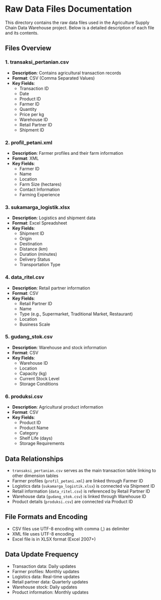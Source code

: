 # Raw Data Files Documentation

This directory contains the raw data files used in the Agriculture Supply Chain Data Warehouse project. Below is a detailed description of each file and its contents.

## Files Overview

### 1. transaksi_pertanian.csv
- **Description**: Contains agricultural transaction records
- **Format**: CSV (Comma Separated Values)
- **Key Fields**:
  - Transaction ID
  - Date
  - Product ID
  - Farmer ID
  - Quantity
  - Price per kg
  - Warehouse ID
  - Retail Partner ID
  - Shipment ID

### 2. profil_petani.xml
- **Description**: Farmer profiles and their farm information
- **Format**: XML
- **Key Fields**:
  - Farmer ID
  - Name
  - Location
  - Farm Size (hectares)
  - Contact Information
  - Farming Experience

### 3. sukamarga_logistik.xlsx
- **Description**: Logistics and shipment data
- **Format**: Excel Spreadsheet
- **Key Fields**:
  - Shipment ID
  - Origin
  - Destination
  - Distance (km)
  - Duration (minutes)
  - Delivery Status
  - Transportation Type

### 4. data_ritel.csv
- **Description**: Retail partner information
- **Format**: CSV
- **Key Fields**:
  - Retail Partner ID
  - Name
  - Type (e.g., Supermarket, Traditional Market, Restaurant)
  - Location
  - Business Scale

### 5. gudang_stok.csv
- **Description**: Warehouse and stock information
- **Format**: CSV
- **Key Fields**:
  - Warehouse ID
  - Location
  - Capacity (kg)
  - Current Stock Level
  - Storage Conditions

### 6. produksi.csv
- **Description**: Agricultural product information
- **Format**: CSV
- **Key Fields**:
  - Product ID
  - Product Name
  - Category
  - Shelf Life (days)
  - Storage Requirements

## Data Relationships
- `transaksi_pertanian.csv` serves as the main transaction table linking to other dimension tables
- Farmer profiles (`profil_petani.xml`) are linked through Farmer ID
- Logistics data (`sukamarga_logistik.xlsx`) is connected via Shipment ID
- Retail information (`data_ritel.csv`) is referenced by Retail Partner ID
- Warehouse data (`gudang_stok.csv`) is linked through Warehouse ID
- Product details (`produksi.csv`) are connected via Product ID

## File Formats and Encoding
- CSV files use UTF-8 encoding with comma (,) as delimiter
- XML file uses UTF-8 encoding
- Excel file is in XLSX format (Excel 2007+)

## Data Update Frequency
- Transaction data: Daily updates
- Farmer profiles: Monthly updates
- Logistics data: Real-time updates
- Retail partner data: Quarterly updates
- Warehouse stock: Daily updates
- Product information: Monthly updates
